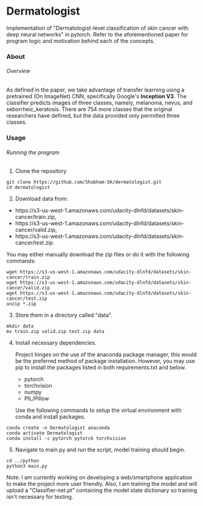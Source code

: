 # Dermatologist
Implementation of "Dermatologist-level classification of skin cancer with deep neural networks" in pytorch. Refer to the aforementioned paper for program logic and motivation behind each of the concepts.

### About
###### Overview
As defined in the paper, we take advantage of transfer learning using a pretrained (On ImageNet) CNN, specifically Google's **Inception V3**. The classifier predicts images of three classes, namely, melanoma, nevus, and seborrheic_keratosis. There are 754 more classes that the original researchers have defined, but the data provided only permitted three classes.

### Usage

###### Running the program
1. Clone the repository
  ```
  git clone https://github.com/Shubham-SK/dermatologist.git
  cd dermatologist
  ```
2. Download data from:

<ul>
<li><a>https://s3-us-west-1.amazonaws.com/udacity-dlnfd/datasets/skin-cancer/train.zip</a>,</li>
<li><a>https://s3-us-west-1.amazonaws.com/udacity-dlnfd/datasets/skin-cancer/valid.zip</a>,</li>
<li><a>https://s3-us-west-1.amazonaws.com/udacity-dlnfd/datasets/skin-cancer/test.zip</a>.</li>
  </ul>
  
  You may either manually download the zip files or do it with the following commands:
  
  ```
  wget https://s3-us-west-1.amazonaws.com/udacity-dlnfd/datasets/skin-cancer/train.zip
  wget https://s3-us-west-1.amazonaws.com/udacity-dlnfd/datasets/skin-cancer/valid.zip
  wget https://s3-us-west-1.amazonaws.com/udacity-dlnfd/datasets/skin-cancer/test.zip
  unzip *.zip
  ```
  
3. Store them in a directory called "data". 
  
  ```
  mkdir data 
  mv train.zip valid.zip test.zip data
  ```
  
4. Install necessary dependencies.

   Project hinges on the use of the anaconda package manager, this would be the preferred method of package installation. However, you may use pip to install the packages listed in both requirements.txt and below.
   
   - pytorch
   - torchvision
   - numpy
   - PIL/Pillow
   
   Use the following commands to setup the virtual environment with conda and install packages.
   
  ```
  conda create -n Dermatologist anaconda
  conda activate Dermatologist
  conda install -c pytorch pytorch torchvision
  ```

5. Navigate to main.py and run the script, model training should begin. 
  ```
  cd ../python
  python3 main.py
  ```

Note: I am currently working on developing a web/smartphone application to make the project more user friendly. Also, I am training the model and will upload a "Classifier-net.pt" containing the model state dictionary so training isn't necessary for testing.
